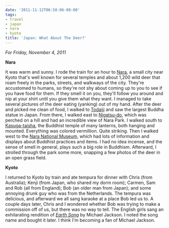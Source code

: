 ```yaml
---
date: '2011-11-12T06:58:06-08:00'
tags:
- travel
- japan
- nara
- kyoto
title: 'Japan: What About The Deer?'
---
```


*For Friday, November 4, 2011*

**Nara**

It was warm and sunny. I rode the train for an hour to [Nara](https://www.google.com/search?q=Nara+Japan), a small city near Kyoto that's well known for several temples and about 1,200 wild deer that roam freely in the parks, streets, and walkways of the city. They're accustomed to humans, so they're not shy about coming up to you to see if you have food for them. If they smell it on you, they'll follow you around and nip at your shirt until you give them what they want. I managed to take several pictures of the deer eating (yanking) out of my hand. After the deer and picked me clean of food, I walked to [Todaiji](https://www.google.com/search?q=todaiji) and saw the largest Buddha statue in Japan. From there, I walked east to [Nigatsu-do](https://www.google.com/search?q=nigatsu-do), which was perched on a hill and had an incredible view of Nara Park. I walked south to [Kasuga-taisha](https://www.google.com/search?q=Kasuga-taisha), the Buddhist temple of many lanterns, both hanging and mounted. Everything was colored vermillion. Quite striking. Then I walked west to the [Nara National Museum](https://www.google.com/search?q=Nara+National+Museum), which had lots of information and displays about Buddhist practices and items. I had no idea incense, and the sense of smell in general, plays such a big role in Buddhism. Afterward, I strolled through the park some more, snapping a few photos of the deer in an open grass field.

**Kyoto**

I returned to Kyoto by train and ate tempura for dinner with Chris (from Australia); Kenji (from Japan, who shared my dorm room); Carmen, Sam and Rob (all from England); Bob (an older man from Japan); and some annoying drunk guy who was from the Netherlands. The tempura was delicious, and afterward we all sang karaoke at a place Bob led us to. A couple days later, Chris and I wondered whether Bob was trying to make a commission off of us, but there was no way to tell. The English girls sang an exhilarating rendition of [*Earth Song*](https://www.youtube.com/watch?v=XAi3VTSdTxU) by Michael Jackson. I noted the song name and bought it later. I think I'm becoming a fan of Michael Jackson.
